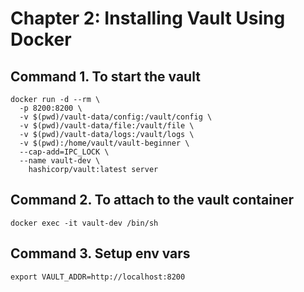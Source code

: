 # Chapter 2: Installing Vault Using Docker

## Command 1. To start the vault

```
docker run -d --rm \
  -p 8200:8200 \
  -v $(pwd)/vault-data/config:/vault/config \
  -v $(pwd)/vault-data/file:/vault/file \
  -v $(pwd)/vault-data/logs:/vault/logs \
  -v $(pwd):/home/vault/vault-beginner \
  --cap-add=IPC_LOCK \
  --name vault-dev \
    hashicorp/vault:latest server
```

## Command 2. To attach to the vault container

```
docker exec -it vault-dev /bin/sh
```

## Command 3. Setup env vars
```
export VAULT_ADDR=http://localhost:8200
```